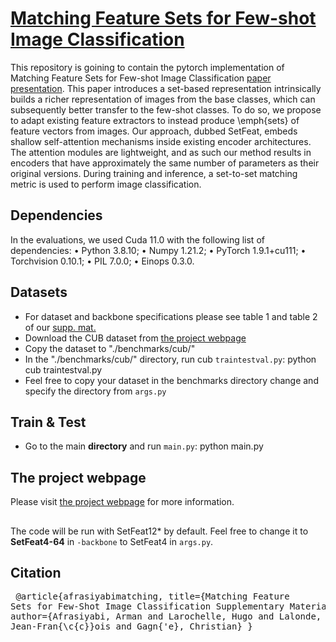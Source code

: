 #  [Matching Feature Sets for Few-shot Image Classification](https://lvsn.github.io/SetFeat/) 
 
This repository is goining to contain the pytorch implementation of Matching Feature Sets for Few-shot Image Classification [paper](https://cvpr2022.thecvf.com/) 
[presentation](https://lvsn.github.io/MixtFSL/assets/SetFeat_Poster.pdf). This paper introduces a set-based representation intrinsically builds a richer representation of images from the base classes, which can subsequently better transfer to the few-shot classes. To do so, we propose to adapt existing feature extractors to instead produce \emph{sets} of feature vectors from images. Our approach, dubbed SetFeat, embeds shallow self-attention mechanisms inside existing encoder architectures. The attention modules are lightweight, and as such our method results in encoders that have approximately the same number of parameters as their original versions. During training and inference, a set-to-set matching metric is used to perform image classification.
 
 
 
## Dependencies
In the evaluations, we used Cuda 11.0 with the following list of dependencies:
• Python 3.8.10; • Numpy 1.21.2; • PyTorch 1.9.1+cu111; • Torchvision 0.10.1; • PIL 7.0.0; • Einops 0.3.0.



## Datasets
- For dataset and backbone specifications please see table 1 and table 2 of our [supp. mat.](https://openaccess.thecvf.com/content/CVPR2022/supplemental/Afrasiyabi_Matching_Feature_Sets_CVPR_2022_supplemental.pdf)
- Download the CUB dataset from [the project webpage](http://www.vision.caltech.edu/datasets/cub_200_2011/)
- Copy the dataset to "./benchmarks/cub/"
- In the "./benchmarks/cub/" directory, run cub <code>traintestval.py</code>: python cub traintestval.py
- Feel free to copy your dataset in the benchmarks directory change and specify the directory from <code>args.py</code>

## Train & Test 
 - Go to the main **directory** and run <code>main.py</code>: python main.py


## The project webpage
Please visit [the project webpage](https://lvsn.github.io/SetFeat/) for more information.


## 
The code will be run with SetFeat12* by default. Feel free to change it to **SetFeat4-64** in <code>-backbone</code> to SetFeat4 in <code>args.py</code>. 

## Citation
</code><pre>
@article{afrasiyabimatching,
  title={Matching Feature Sets for Few-Shot Image Classification Supplementary Materials},
  author={Afrasiyabi, Arman and Larochelle, Hugo and Lalonde, Jean-Fran{\c{c}}ois and Gagn{\'e}, Christian}
}
</code></pre>
